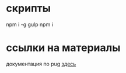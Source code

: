 # скрипты
npm i -g gulp
npm i 
# ссылки на материалы
документация по pug [здесь](https://gist.github.com/neretin-trike/53aff5afb76153f050c958b82abd9228#%D0%A2%D0%B5%D0%B3%D0%B8)
